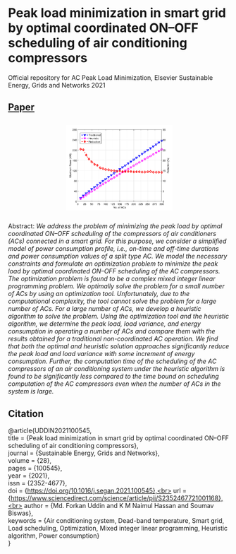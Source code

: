 # Peak load minimization in smart grid by optimal coordinated ON–OFF scheduling of air conditioning compressors
Official repository for AC Peak Load Minimization, Elsevier Sustainable Energy, Grids and Networks 2021

## [Paper][paper]
[paper]: http://naimulhassan.github.io/content/papers/peak-load-min.pdf

<center style="padding: 10px;">
          <img src="peak-load.png"
          style="max-width: 50%;"/>
          </center></td>

Abstract: <i>We address the problem of minimizing the peak load by optimal coordinated ON–OFF scheduling of the compressors of air conditioners (ACs) connected in a smart grid. For this purpose, we consider a simplified model of power consumption profile, i.e., on-time and off-time durations and power consumption values of a split type AC. We model the necessary constraints and formulate an optimization problem to minimize the peak load by optimal coordinated ON–OFF scheduling of the AC compressors. The optimization problem is found to be a complex mixed integer linear programming problem. We optimally solve the problem for a small number of ACs by using an optimization tool. Unfortunately, due to the computational complexity, the tool cannot solve the problem for a large number of ACs. For a large number of ACs, we develop a heuristic algorithm to solve the problem. Using the optimization tool and the heuristic algorithm, we determine the peak load, load variance, and energy consumption in operating a number of ACs and compare them with the results obtained for a traditional non-coordinated AC operation. We find that both the optimal and heuristic solution approaches significantly reduce the peak load and load variance with some increment of energy consumption. Further, the computation time of the scheduling of the AC compressors of an air conditioning system under the heuristic algorithm is found to be significantly less compared to the time bound on scheduling computation of the AC compressors even when the number of ACs in the system is large.</i>

## Citation
@article{UDDIN2021100545,<br>
title = {Peak load minimization in smart grid by optimal coordinated ON–OFF scheduling of air conditioning compressors},<br>
journal = {Sustainable Energy, Grids and Networks},<br>
volume = {28},<br>
pages = {100545},<br>
year = {2021},<br>
issn = {2352-4677},<br>
doi = {https://doi.org/10.1016/j.segan.2021.100545},<br>
url = {https://www.sciencedirect.com/science/article/pii/S2352467721001168},<br>
author = {Md. Forkan Uddin and K M Naimul Hassan and Soumav Biswas},<br>
keywords = {Air conditioning system, Dead-band temperature, Smart grid, Load scheduling, Optimization, Mixed integer linear programming, Heuristic algorithm, Power consumption}<br>
}